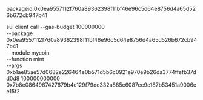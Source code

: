 packageid:0x0ea9557112f760a89362398f11bf46e96c5d64e8756d4a65d526b672cb947b41


sui client call --gas-budget 100000000 \
  --package 0x0ea9557112f760a89362398f11bf46e96c5d64e8756d4a65d526b672cb947b41 \
  --module mycoin \
  --function mint \
  --args 0xb1ae85ae57d0682e226464e0b571d5b6c0921e970e9b26da3774ffefb37dd0d8 100000000000 0x7b8e0864967427679b4e129f79dc332a885c6087ec9e187b53451a9006ee15f2

